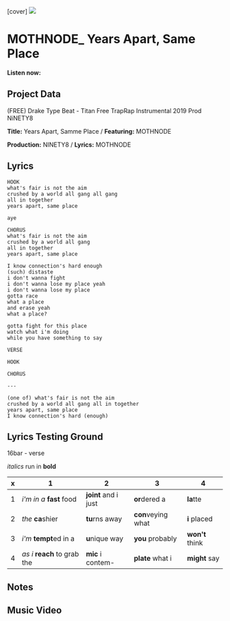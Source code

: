 [cover] ![](57175019_319474918741616_8502199518755923887_n.jpg)

# MOTHNODE_ Years Apart, Same Place

**Listen now:** 

## Project Data

(FREE) Drake Type Beat - Titan  Free TrapRap Instrumental 2019 Prod NiNETY8

**Title:** Years Apart, Samme Place / **Featuring:** MOTHNODE

**Production:** NINETY8 / **Lyrics:** MOTHNODE

## Lyrics

```
HOOK
what's fair is not the aim
crushed by a world all gang all gang
all in together
years apart, same place

aye

CHORUS
what's fair is not the aim
crushed by a world all gang 
all in together
years apart, same place

I know connection's hard enough
(such) distaste
i don't wanna fight
i don't wanna lose my place yeah
i don't wanna lose my place
gotta race
what a place
and erase yeah
what a place?

gotta fight for this place
watch what i'm doing
while you have something to say

VERSE

HOOK 

CHORUS

---

(one of) what's fair is not the aim
crushed by a world all gang all in together
years apart, same place
I know connection's hard (enough)

```

## Lyrics Testing Ground

16bar - verse

*italics* run in
**bold**

| x | 1 | 2 | 3 | 4 |
|---|---|---|---|---|
| 1 | *i'm in a* **fast** food | **joint** and i just  | **or**dered a  | **la**tte  |
| 2 | *the* **ca**shier | **tu**rns away  |  **con**veying what |  **i** placed |
| 3 | *i'm* **tempt**ed in a | **u**nique way  |  **you** probably |  **won't** think |
| 4 | *as i* **reach** to grab the |  **mic** i contem-  | **plate** what i | **might** say |

## Notes

## Music Video
